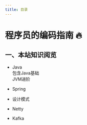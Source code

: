 ```yaml
---
title: 目录
---
```

# 程序员的编码指南 🔥

## 一、本站知识阅览

- Java
<br/>包含Java基础
<br/>JVM进阶
- Spring

- 设计模式

- Netty

- Kafka

